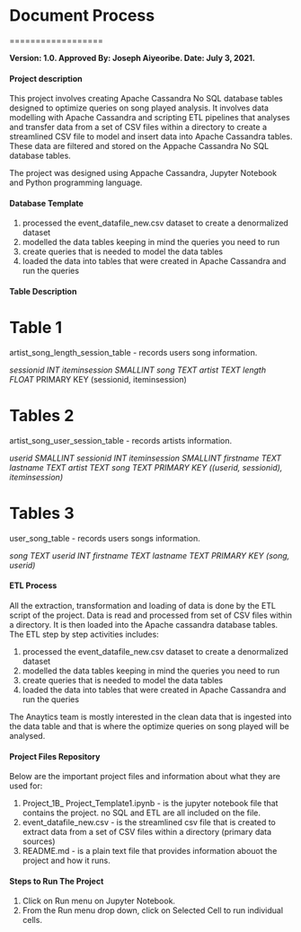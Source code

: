 # Document Process
==================

**Version: 1.0.
Approved By: Joseph Aiyeoribe.
Date: July 3, 2021.**<br>

#### Project description
This project involves creating Apache Cassandra No SQL database tables designed to optimize queries on song played analysis. It involves data modelling with Apache Cassandra and scripting ETL pipelines that analyses and transfer data from a set of CSV files within a directory to create a streamlined CSV file to model and insert data into Apache Cassandra tables. These data are filtered and stored on the Appache Cassandra No SQL database tables.

The project was designed using Appache Cassandra, Jupyter Notebook and Python programming language.

#### Database Template
1. processed the event_datafile_new.csv dataset to create a denormalized dataset
2. modelled the data tables keeping in mind the queries you need to run
3. create queries that is needed to model the data tables
4. loaded the data into tables that were created in Apache Cassandra and run the queries

#### Table Description
# Table 1
artist_song_length_session_table - records users song information. 

*sessionid INT*
*iteminsession SMALLINT* 
*song TEXT*
*artist TEXT* 
*length FLOAT*
PRIMARY KEY (sessionid, iteminsession)
<br>

# Tables 2
artist_song_user_session_table - records artists information. 

*userid SMALLINT 
sessionid INT
iteminsession SMALLINT 
firstname TEXT 
lastname TEXT
artist TEXT
song TEXT
PRIMARY KEY ((userid, sessionid), iteminsession)*

# Tables 3
user_song_table - records users songs information.
 
*song TEXT
userid INT
firstname TEXT
lastname TEXT
PRIMARY KEY (song, userid)*
<br>

#### ETL Process
All the extraction, transformation and loading of data is done by the ETL script of the project. Data is read and processed from set of CSV files within a directory. It is then loaded into the Apache cassandra database tables. The ETL step by step activities includes:<br>

1. processed the event_datafile_new.csv dataset to create a denormalized dataset
2. modelled the data tables keeping in mind the queries you need to run
3. create queries that is needed to model the data tables
4. loaded the data into tables that were created in Apache Cassandra and run the queries

The Anaytics team is mostly interested in the clean data that is ingested into the data table and that is where the optimize queries on song played will be analysed.<br>
    
#### Project Files Repository
Below are the important project files and information about what they are used for:

1. Project_1B_ Project_Template1.ipynb - is the jupyter notebook file that contains the project. no SQL and ETL are all included on the file.
2. event_datafile_new.csv - is the streamlined csv file that is created to extract data from a set of CSV files within a directory (primary data sources) 
3. README.md - is a plain text file that provides information abouot the project and how it runs.<br>

#### Steps to Run The Project
1. Click on Run menu on Jupyter Notebook. 
2. From the Run menu drop down, click on Selected Cell to run individual cells.
